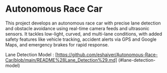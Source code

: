 # Autonomous Race Car

This project develops an autonomous race car with precise lane detection and obstacle avoidance using real-time camera feeds and ultrasonic sensors. It tackles low-light, curved, and multi-lane conditions, with added safety features like vehicle tracking, accident alerts via GPS and Google Maps, and emergency brakes for rapid response.


Lane Detection Model : [https://github.com/eshaiyer/Autonomous-Race-Car/blob/main/README%28Lane_Detection%29.md] (#lane-detection-model)
